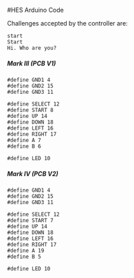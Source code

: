 #HES Arduino Code

Challenges accepted by the controller are:
```
start
Start
Hi. Who are you?
```
##### Mark III (PCB V1)
```
#define GND1 4
#define GND2 15
#define GND3 11

#define SELECT 12
#define START 8
#define UP 14
#define DOWN 18
#define LEFT 16
#define RIGHT 17
#define A 7
#define B 6

#define LED 10
```
##### Mark IV (PCB V2)
```
#define GND1 4
#define GND2 15
#define GND3 11

#define SELECT 12
#define START 7
#define UP 14
#define DOWN 18
#define LEFT 16
#define RIGHT 17
#define A 19
#define B 5

#define LED 10
```
